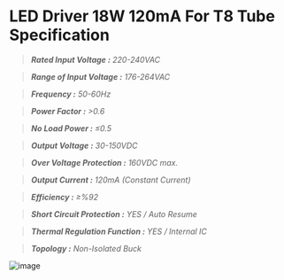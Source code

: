 # LED Driver 18W 120mA For T8 Tube Specification

> ***Rated Input Voltage         :*** *220-240VAC*

> ***Range of Input Voltage      :*** *176-264VAC*

> ***Frequency                   :*** *50-60Hz*

> ***Power Factor                :*** *>0.6*

> ***No Load Power               :*** *≤0.5*

> ***Output Voltage              :*** *30-150VDC*

> ***Over Voltage Protection     :*** *160VDC max.*

> ***Output Current              :*** *120mA (Constant Current)*

> ***Efficiency                  :*** *≥%92*

> ***Short Circuit Protection    :*** *YES / Auto Resume*

> ***Thermal Regulation Function :*** *YES / Internal IC*

> ***Topology                    :*** *Non-Isolated Buck*

![image](https://github.com/user-attachments/assets/35f44f31-20ef-4f03-b61d-273f3f13615c)
